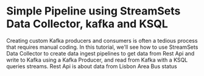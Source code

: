 # Simple Pipeline using StreamSets Data Collector, kafka and KSQL
Creating custom Kafka producers and consumers is often a tedious process that requires manual coding. In this tutorial, we'll see how to use StreamSets Data Collector to create data ingest pipelines to get data from Rest Api and write to Kafka using a Kafka Producer, and read from Kafka with a KSQL queries streams.
Rest Api is about data from Lisbon Area Bus status 
